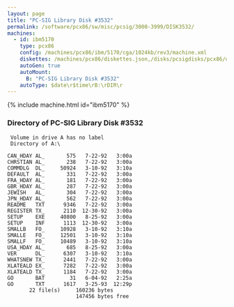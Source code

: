 ```yaml
---
layout: page
title: "PC-SIG Library Disk #3532"
permalink: /software/pcx86/sw/misc/pcsig/3000-3999/DISK3532/
machines:
  - id: ibm5170
    type: pcx86
    config: /machines/pcx86/ibm/5170/cga/1024kb/rev3/machine.xml
    diskettes: /machines/pcx86/diskettes.json,/disks/pcsigdisks/pcx86/diskettes.json
    autoGen: true
    autoMount:
      B: "PC-SIG Library Disk #3532"
    autoType: $date\r$time\rB:\rDIR\r
---
```


{% include machine.html id="ibm5170" %}

### Directory of PC-SIG Library Disk #3532

     Volume in drive A has no label
     Directory of A:\

    CAN_HDAY AL_       575   7-22-92   3:00a
    CHRSTIAN AL_       238   7-22-92   3:00a
    COMMDLG  DL_     50924   3-10-92   3:10a
    DEFAULT  AL_       331   7-22-92   3:00a
    FRA_HDAY AL_       181   7-22-92   3:00a
    GBR_HDAY AL_       287   7-22-92   3:00a
    JEWISH   AL_       304   7-22-92   3:00a
    JPN_HDAY AL_       562   7-22-92   3:00a
    README   TXT      9346   7-22-92   3:00a
    REGISTER TX_      2110  12-30-92   3:00a
    SETUP    EXE     40800   8-25-92   3:00a
    SETUP    INF      1113  12-30-92   3:00a
    SMALLB   FO_     10928   3-10-92   3:10a
    SMALLE   FO_     12501   3-10-92   3:10a
    SMALLF   FO_     10489   3-10-92   3:10a
    USA_HDAY AL_       685   8-25-92   3:00a
    VER      DL_      6307   3-10-92   3:10a
    WHATSNEW TX_      2441   7-22-92   3:00a
    XLATEALD EX_      7282   7-22-92   3:00a
    XLATEALD TX_      1184   7-22-92   3:00a
    GO       BAT        31   6-04-92   2:25a
    GO       TXT      1617   3-25-93  12:29p
           22 file(s)     160236 bytes
                          147456 bytes free
